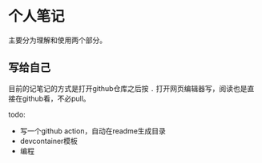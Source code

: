 # 个人笔记

主要分为理解和使用两个部分。

## 写给自己
目前的记笔记的方式是打开github仓库之后按 `.` 打开网页编辑器写，阅读也是直接在github看，不必pull。

todo:
- 写一个github action，自动在readme生成目录
- devcontainer模板
- 编程